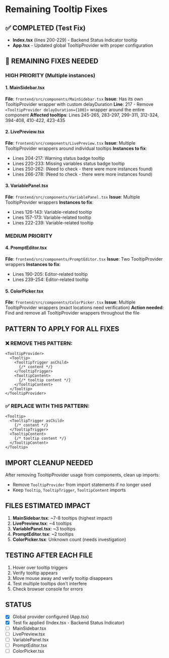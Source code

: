 # Remaining Tooltip Fixes

## ✅ COMPLETED (Test Fix)
- **Index.tsx** (lines 200-229) - Backend Status Indicator tooltip
- **App.tsx** - Updated global TooltipProvider with proper configuration

## 🔧 REMAINING FIXES NEEDED

### HIGH PRIORITY (Multiple instances)

#### 1. MainSidebar.tsx
**File**: `frontend/src/components/MainSidebar.tsx`
**Issue**: Has its own TooltipProvider wrapper with custom delayDuration
**Line**: 217 - Remove `<TooltipProvider delayDuration={100}>` wrapper around the entire component
**Affected tooltips**: Lines 245-265, 283-297, 299-311, 312-324, 394-408, 410-422, 423-435

#### 2. LivePreview.tsx  
**File**: `frontend/src/components/LivePreview.tsx`
**Issue**: Multiple TooltipProvider wrappers around individual tooltips
**Instances to fix**:
- Lines 204-217: Warning status badge tooltip
- Lines 220-233: Missing variables status badge tooltip  
- Lines 250-262: (Need to check - there were more instances found)
- Lines 266-278: (Need to check - there were more instances found)

#### 3. VariablePanel.tsx
**File**: `frontend/src/components/VariablePanel.tsx`
**Issue**: Multiple TooltipProvider wrappers
**Instances to fix**:
- Lines 126-143: Variable-related tooltip
- Lines 157-173: Variable-related tooltip
- Lines 222-239: Variable-related tooltip

### MEDIUM PRIORITY

#### 4. PromptEditor.tsx
**File**: `frontend/src/components/PromptEditor.tsx` 
**Issue**: Two TooltipProvider wrappers
**Instances to fix**:
- Lines 190-205: Editor-related tooltip
- Lines 239-254: Editor-related tooltip

#### 5. ColorPicker.tsx
**File**: `frontend/src/components/ColorPicker.tsx`
**Issue**: Multiple TooltipProvider wrappers (exact locations need verification)
**Action needed**: Find and remove all TooltipProvider wrappers throughout the file

## PATTERN TO APPLY FOR ALL FIXES

### ❌ REMOVE THIS PATTERN:
```tsx
<TooltipProvider>
  <Tooltip>
    <TooltipTrigger asChild>
      {/* content */}
    </TooltipTrigger>
    <TooltipContent>
      {/* tooltip content */}
    </TooltipContent>
  </Tooltip>
</TooltipProvider>
```

### ✅ REPLACE WITH THIS PATTERN:
```tsx
<Tooltip>
  <TooltipTrigger asChild>
    {/* content */}
  </TooltipTrigger>
  <TooltipContent>
    {/* tooltip content */}
  </TooltipContent>
</Tooltip>
```

## IMPORT CLEANUP NEEDED
After removing TooltipProvider usage from components, clean up imports:
- Remove `TooltipProvider` from import statements if no longer used
- Keep `Tooltip`, `TooltipTrigger`, `TooltipContent` imports

## FILES ESTIMATED IMPACT
1. **MainSidebar.tsx**: ~7-8 tooltips (highest impact)
2. **LivePreview.tsx**: ~4 tooltips  
3. **VariablePanel.tsx**: ~3 tooltips
4. **PromptEditor.tsx**: ~2 tooltips
5. **ColorPicker.tsx**: Unknown count (needs investigation)

## TESTING AFTER EACH FILE
1. Hover over tooltip triggers
2. Verify tooltip appears
3. Move mouse away and verify tooltip disappears
4. Test multiple tooltips don't interfere
5. Check browser console for errors

## STATUS
- [x] Global provider configured (App.tsx)
- [x] Test fix applied (Index.tsx - Backend Status Indicator)
- [ ] MainSidebar.tsx
- [ ] LivePreview.tsx
- [ ] VariablePanel.tsx
- [ ] PromptEditor.tsx
- [ ] ColorPicker.tsx 